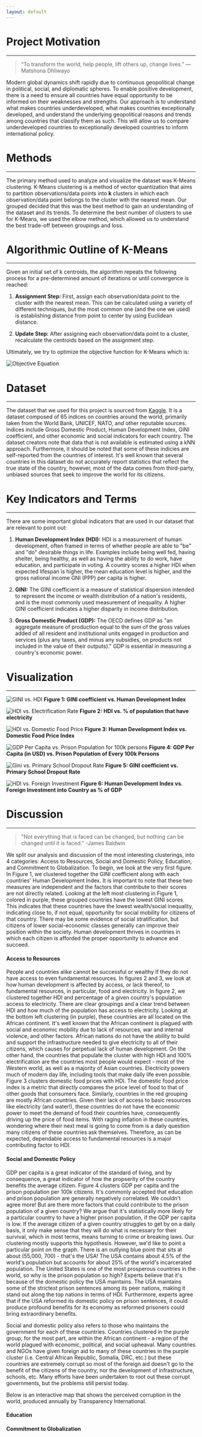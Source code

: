 ```yaml
---
layout: default
---
```


# Project Motivation
------------
>“To transform the world, help people, lift others up, change lives.”
> ― Matshona Dhliwayo 

Modern global dynamics shift rapidly due to continuous geopolitical change in political, social, and diplomatic spheres. To enable positive development, there is a need to ensure all countries have equal opportunity to be informed on their weaknesses and strengths. Our approach is to understand what makes countries underdeveloped, what makes countries exceptionally developed, and understand the underlying geopolitical reasons and trends among countries that classify them as such. This will allow us to compare underdeveloped countries to exceptionally developed countries to inform international policy.

# Methods
--------
The primary method used to analyze and visualize the dataset was K-Means clustering. K-Means clustering is a method of vector quantization that aims to partition observations/data points into **k** clusters in which each observation/data point belongs to the cluster with the nearest mean. Our grouped decided that this was the best method to gain an understanding of the dataset and its trends. To determine the best number of clusters to use for K-Means, we used the elbow method, which allowed us to understand the best trade-off between groupings and loss.

# Algorithmic Outline of K-Means
---------
Given an initial set of k centroids, the algorithm repeats the following process for a pre-determined amount of iterations or until convergence is reached:

1. **Assignment Step:** First, assign each observation/data point to the cluster with the nearest mean. This can be calculated using a variety of different techniques, but the most common one (and the one we used) is establishing distance from point to center by using Euclidean distance.

2. **Update Step:** After assigning each observation/data point to a cluster, recalculate the centroids based on the assignment step.

Ultimately, we try to optimize the objective function for K-Means which is:

![Objective Equation](/Clustering_Images/Kmeans_objective_equation.png)

# Dataset
----------

The dataset that we used for this project is sourced from [Kaggle](https://www.kaggle.com/joniarroba/65-world-indexes-gathered). It is a dataset composed of 65 indices on countries around the world, primarily taken from the World Bank, UNICEF, NATO, and other reputable sources. Indices include Gross Domestic Product, Human Development Index, GINI coefficient, and other economic and social indicators for each country. The dataset creators note that data that is not available is estimated using a kNN approach. Furthermore, it should be noted that some of these indicies are self-reported from the countries of interest. It's well known that several countries in this dataset do not accurately report statistics that reflect the true state of the country, however, most of the data comes from third-party, unbiased sources that seek to improve the world for its citizens.

# Key Indicators and Terms
---------
There are some important global indicators that are used in our dataset that are relevant to point out:

1. **Human Development Index (HDI):** HDI is a measurement of human development, often framed in terms of whether people are able to "be" and "do" desirable things in life. Examples include being well fed, having shelter, being healthy, as well as having the ability to do work, have education, and participate in voting. A country scores a higher HDI when expected lifespan is higher, the mean education level is higher, and the gross national income GNI (PPP) per capita is higher.

2. **GINI:** The GINI coefficient is a measure of statistical dispersion intended to represent the income or wealth distribution of a nation's residents, and is the most commonly used measurement of inequality. A higher GINI coefficient indicates a higher disparity in income distribution.

3. **Gross Domestic Product (GDP):** The OECD defines GDP as "an aggregate measure of production equal to the sum of the gross values added of all resident and institutional units engaged in production and services (plus any taxes, and minus any subsidies, on products not included in the value of their outputs)." GDP is essential in measuring a country's economic power.


# Visualization
------------
![GINI vs. HDI](/Clustering_Images/ginix_hdiy.png)
**Figure 1: GINI coefficient vs. Human Development Index**

![HDI vs. Electrification Rate](/Clustering_Images/HDI_Electricity.png)
**Figure 2: HDI vs. % of population that have electricity**

![HDI vs. Domestic Food Price](/Clustering_Images/HDI_FoodPrice.png)
**Figure 3: Human Development Index vs. Domestic Food Price Index**

![GDP Per Capita vs. Prison Population for 100k persons](/Clustering_Images/GDPPP_Prison.png)
**Figure 4: GDP Per Capita (in USD) vs. Prison Population of Every 100k Persons**

![Gini vs. Primary School Dropout Rate](/Clustering_Images/Gini_primaryschool.png)
**Figure 5: GINI coefficient vs. Primary School Dropout Rate**

![HDI vs. Foreign Investment](/Clustering_Images/HDI_Foreign_investment.png)
**Figure 6: Human Development Index vs. Foreign Investment into Country as % of GDP**

# Discussion
-----
>"Not everything that is faced can be changed, but nothing can be changed until it is faced." 
> -James Baldwin

We split our analysis and discussion of the most interesting clusterings, into 4 categories: Access to Resources, Social and Domestic Policy, Education, and Commitment to Globalization. To begin, we look at the very first figure. In Figure 1, we clustered together the GINI coefficient along with each countries' Human Development Index. It is important to note that these two measures are independent and the factors that contribute to their scores are not directly related. Looking at the left most clustering in Figure 1, colored in purple, these grouped countries have the lowest GINI scores. This indicates that these countries have the lowest wealth/social inequality, indicating close to, if not equal, opportunity for social mobility for citizens of that country. There may be some evidence of social stratification, but citizens of lower social-economic classes generally can improve their position within the society. Human development thrives in countries in which each citizen is afforded the proper opportunity to advance and succeed.

#### Access to Resources
People and countries alike cannot be successful or wealthy if they do not have access to even fundamental resources. In figures 2 and 3, we look at how human development is affected by access, or lack thereof, to fundamental resources, in particular, food and electricity. In figure 2, we clustered together HDI and percentage of a given country's population access to electricity. There are clear groupings and a clear trend between HDI and how much of the population has access to electricity. Looking at the bottom left clustering (in purple), these countries are all located on the African continent. It's well known that the African continent is plagued with social and economic mobility due to lack of resources, war and internal violence, and other factors. African nations do not have the ability to build and support the infrastructure needed to give electricity to all of their citizens, which causes for perpetual lack of human development. On the other hand, the countries that populate the cluster with high HDI and 100% electrification are the countries most people would expect - most of the Western world, as well as a majority of Asian countries. Electricity powers much of modern day life, including tools that make daily life even possible. Figure 3 clusters domestic food prices with HDI. The domestic food price index is a metric that directly compares the price level of food to that of other goods that consumers face. Similarly, countries in the red grouping are mostly African countries. Given their lack of access to basic resources like electricity (and water!), these countries do not have the economic power to meet the demand of food their countries have, consequently driving up the price of food items. With raging inflation in these countries, wondering where their next meal is going to come from is a daily question many citizens of these countries ask themselves. Therefore, as can be expected, dependable access to fundamental resources is a major contributing factor to HDI.

#### Social and Domestic Policy
GDP per capita is a great indicator of the standard of living, and by consequence, a great indicator of how the propserity of the country benefits the average citizen. Figure 4 clusters GDP per capita and the prison population per 100k citizens. It's commonly accepted that education and prison population are generally negatively correlated. We couldn't agree more! But are there more factors that could contribute to the prison population of a given country? We argue that it's statistically more likely for a particular country to have a higher prison population, if the GDP per capita is low. If the average citizen of a given country struggles to get by on a daily basis, it only make sense that they will do what is necessary for their survival, which in most terms, means turning to crime or breaking laws. Our clustering mostly supports this hypothesis. However, we'd like to point a particular point on the graph. There is an outlying blue point that sits at about (55,000, 700) - that's the USA! The USA contains about 4.5% of the world's population but accounts for about 25% of the world's incarcerated population. The United States is one of the most prosperous countries in the world, so why is the prison population so high? Experts believe that it's because of the domestic policy the USA maintains. The USA maintains some of the strictest prison sentences among its peer nations, making it stand out along the top nations in terms of HDI. Furthermore, experts agree that if the USA reformed its domestic policy on prison sentences, it could produce profound benefits for its economy as reformed prisoners could bring extraordinary benefits.

Social and domestic policy also refers to those who maintains the government for each of these countries. Countries clustered in the purple group, for the most part, are within the African continent - a region of the world plagued with economic, political, and social upheaval. Many countries and NGOs have given foreign aid to many of these countries in the purple cluster (i.e. Central African Republic, Somalia, DRC, etc.) but these countries are extremely corrupt so most of the foreign aid doesn't go to the benefit of the citizens of the country, nor the development of infrastructure, schools, etc. Many efforts have been undertaken to root out these corrupt governments, but the problems still persist today.

Below is an interactive map that shows the perceived corruption in the world, produced annually by Transparency International.

<div class="cpi-node" data-embed="map"></div><script src="https://www.transparency.org/assets/scripts/cpi2019/embed.js"></script>

#### Education

#### Commitment to Globalization
